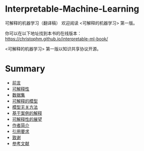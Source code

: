 # Interpretable-Machine-Learning
可解释的机器学习（翻译稿）
欢迎阅读 <可解释的机器学习> 第一版。

你可以在以下地址找到本书的在线版本： https://christophm.github.io/interpretable-ml-book/

<可解释的机器学习> 第一版以知识共享协议开源。
# Summary

* [前言](README.md)
* [可解释性](Interpretability.md)
* [数据集](Datasets.md)
* [可解释的模型](Interpretable_Models.md)
* [模型无关方法](Model_Agnostic_Methods.md)
* [基于案例的解释](Example_Based_Explanations.md)
* [可解释性的展望](Look_into_Crystal_Ball.md)
* [作者简介](Contribute_to_the_book.md)
* [引用要求](Citing_this_book.md)
* [致谢](Acknowledgements.md)
* [参考文献](Reference.md)
